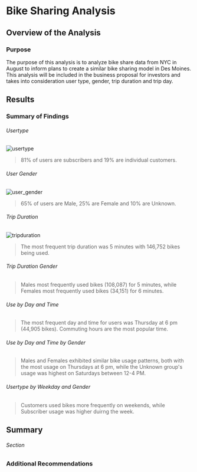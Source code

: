 # Bike Sharing Analysis

## Overview of the Analysis 

### Purpose

The purpose of this analysis is to analyze bike share data from NYC in August to inform plans to create a similar bike sharing model in Des Moines. This analysis will be included in the business proposal for investors and takes into consideration user type, gender, trip duration and trip day. 

## Results

### Summary of Findings

###### Usertype

![usertype](https://user-images.githubusercontent.com/77405273/117593097-d0b30e80-b0ef-11eb-8cf1-73f74e6c2414.png)
> 81% of users are subscribers and 19% are individual customers.

###### User Gender

![user_gender](https://user-images.githubusercontent.com/77405273/117593098-d14ba500-b0ef-11eb-85aa-2d6569d5734f.png)
> 65% of users are Male, 25% are Female and 10% are Unknown.

###### Trip Duration

![tripduration](https://user-images.githubusercontent.com/77405273/117593099-d1e43b80-b0ef-11eb-932c-de4a1040017f.png)
> The most frequent trip duration was 5 minutes with 146,752 bikes being used.

###### Trip Duration Gender


> Males most frequently used bikes (108,087) for 5 minutes, while Females most frequently used bikes (34,151) for 6 minutes.

###### Use by Day and Time


> The most frequent day and time for users was Thursday at 6 pm (44,905 bikes). Commuting hours are the most popular time.

###### Use by Day and Time by Gender

 




> Males and Females exhibited similar bike usage patterns, both with the most usage on Thursdays at 6 pm, while the Unknown group's usage was highest on Saturdays between 12-4 PM.

###### Usertype by Weekday and Gender


> Customers used bikes more frequently on weekends, while Subscriber usage was higher duirng the week. 

## Summary


###### Section
> 



> 



### Additional Recommendations

